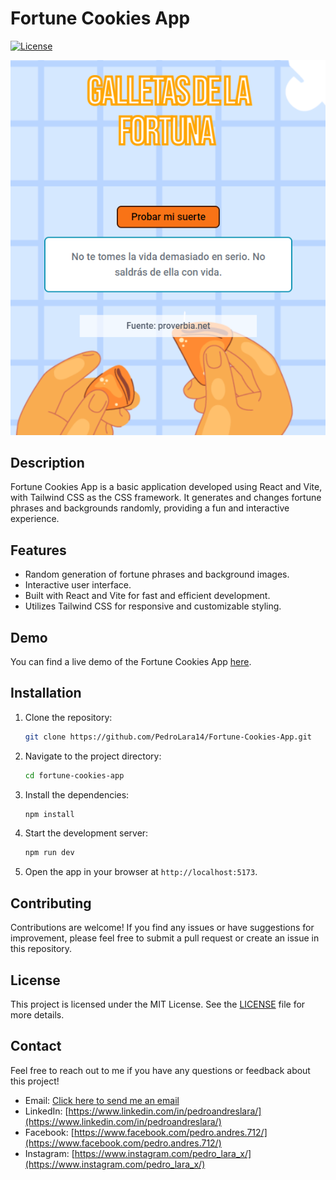 # Fortune Cookies App

[![License](https://img.shields.io/badge/license-MIT-blue.svg)](https://opensource.org/licenses/MIT)

![Screenshot](/public/images/readme-image.png)

## Description

Fortune Cookies App is a basic application developed using React and Vite, with Tailwind CSS as the CSS framework. It generates and changes fortune phrases and backgrounds randomly, providing a fun and interactive experience.

## Features

- Random generation of fortune phrases and background images.
- Interactive user interface.
- Built with React and Vite for fast and efficient development.
- Utilizes Tailwind CSS for responsive and customizable styling.

## Demo

You can find a live demo of the Fortune Cookies App [here](https://pedro-fortune-cookie-react-app.netlify.app/).

## Installation

1. Clone the repository:

   ```bash
   git clone https://github.com/PedroLara14/Fortune-Cookies-App.git
2. Navigate to the project directory:

   ```bash
   cd fortune-cookies-app
   ```

3. Install the dependencies:

   ```bash
   npm install
   ```

4. Start the development server:

   ```bash
   npm run dev
   ```

5. Open the app in your browser at `http://localhost:5173`.

## Contributing

Contributions are welcome! If you find any issues or have suggestions for improvement, please feel free to submit a pull request or create an issue in this repository.

## License

This project is licensed under the MIT License. See the [LICENSE](LICENSE) file for more details.

## Contact

Feel free to reach out to me if you have any questions or feedback about this project!

- Email: [Click here to send me an email](mailto:brownsgameplays14@gmail.com)
- LinkedIn: [https://www.linkedin.com/in/pedroandreslara/](https://www.linkedin.com/in/pedroandreslara/)
- Facebook: [https://www.facebook.com/pedro.andres.712/](https://www.facebook.com/pedro.andres.712/)
- Instagram: [https://www.instagram.com/pedro_lara_x/](https://www.instagram.com/pedro_lara_x/)

